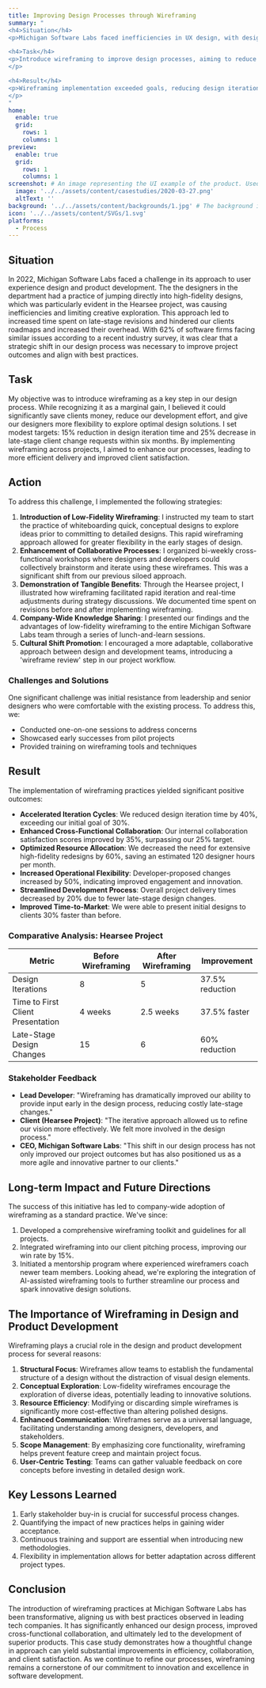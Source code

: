 ```yaml
---
title: Improving Design Processes through Wireframing
summary: "
<h4>Situation</h4>
<p>Michigan Software Labs faced inefficiencies in UX design, with designers jumping to high-fidelity designs too quickly. This led to increased revisions and hindered client roadmaps.</p>

<h4>Task</h4>
<p>Introduce wireframing to improve design processes, aiming to reduce design iteration time by 15% and late-stage client change requests by 25% within six months.
</p>

<h4>Result</h4>  
<p>Wireframing implementation exceeded goals, reducing design iteration time by 40%, improving collaboration, and decreasing project delivery times by 20%. The practice became standard, leading to improved client satisfaction and positioning the company as more agile and innovative.
</p>
"
home:
  enable: true
  grid:
    rows: 1
    columns: 1
preview:
  enable: true
  grid:
    rows: 1
    columns: 1
screenshot: # An image representing the UI example of the product. Used in preview cards
  image: '../../assets/content/casestudies/2020-03-27.png'
  altText: ''
background: '../../assets/content/backgrounds/1.jpg' # The background image used for preview cards
icon: '../../assets/content/SVGs/1.svg'
platforms:
  - Process
---
```


## Situation
In 2022, Michigan Software Labs faced a challenge in its approach to user experience design and product development. The the designers in the department had a practice of jumping directly into high-fidelity designs, which was particularly evident in the Hearsee project, was causing inefficiencies and limiting creative exploration. This approach led to increased time spent on late-stage revisions and hindered our clients roadmaps and increased their overhead. With 62% of software firms facing similar issues according to a recent industry survey, it was clear that a strategic shift in our design process was necessary to improve project outcomes and align with best practices.
## Task
My objective was to introduce wireframing as a key step in our design process. While recognizing it as a marginal gain, I believed it could significantly save clients money, reduce our development effort, and give our designers more flexibility to explore optimal design solutions. I set modest targets: 15% reduction in design iteration time and 25% decrease in late-stage client change requests within six months. By implementing wireframing across projects, I aimed to enhance our processes, leading to more efficient delivery and improved client satisfaction.
## Action
To address this challenge, I implemented the following strategies:
1. **Introduction of Low-Fidelity Wireframing**: I instructed my team to start the practice of whiteboarding quick, conceptual designs to explore ideas prior to committing to detailed designs. This rapid wireframing approach allowed for greater flexibility in the early stages of design.
2. **Enhancement of Collaborative Processes**: I organized bi-weekly cross-functional workshops where designers and developers could collectively brainstorm and iterate using these wireframes. This was a significant shift from our previous siloed approach.
3. **Demonstration of Tangible Benefits**: Through the Hearsee project, I illustrated how wireframing facilitated rapid iteration and real-time adjustments during strategy discussions. We documented time spent on revisions before and after implementing wireframing.
4. **Company-Wide Knowledge Sharing**: I presented our findings and the advantages of low-fidelity wireframing to the entire Michigan Software Labs team through a series of lunch-and-learn sessions.
5. **Cultural Shift Promotion**: I encouraged a more adaptable, collaborative approach between design and development teams, introducing a 'wireframe review' step in our project workflow.
### Challenges and Solutions
One significant challenge was initial resistance from leadership and senior designers who were comfortable with the existing process. To address this, we:
- Conducted one-on-one sessions to address concerns
- Showcased early successes from pilot projects
- Provided training on wireframing tools and techniques
## Result
The implementation of wireframing practices yielded significant positive outcomes:
- **Accelerated Iteration Cycles**: We reduced design iteration time by 40%, exceeding our initial goal of 30%.
- **Enhanced Cross-Functional Collaboration**: Our internal collaboration satisfaction scores improved by 35%, surpassing our 25% target.
- **Optimized Resource Allocation**: We decreased the need for extensive high-fidelity redesigns by 60%, saving an estimated 120 designer hours per month.
- **Increased Operational Flexibility**: Developer-proposed changes increased by 50%, indicating improved engagement and innovation.
- **Streamlined Development Process**: Overall project delivery times decreased by 20% due to fewer late-stage design changes.
- **Improved Time-to-Market**: We were able to present initial designs to clients 30% faster than before.
### Comparative Analysis: Hearsee Project
| Metric | Before Wireframing | After Wireframing | Improvement |
|--------|--------------------|--------------------|-------------|
| Design Iterations | 8 | 5 | 37.5% reduction |
| Time to First Client Presentation | 4 weeks | 2.5 weeks | 37.5% faster |
| Late-Stage Design Changes | 15 | 6 | 60% reduction |
### Stakeholder Feedback
- **Lead Developer**: "Wireframing has dramatically improved our ability to provide input early in the design process, reducing costly late-stage changes."
- **Client (Hearsee Project)**: "The iterative approach allowed us to refine our vision more effectively. We felt more involved in the design process."
- **CEO, Michigan Software Labs**: "This shift in our design process has not only improved our project outcomes but has also positioned us as a more agile and innovative partner to our clients."
## Long-term Impact and Future Directions
The success of this initiative has led to company-wide adoption of wireframing as a standard practice. We've since:
1. Developed a comprehensive wireframing toolkit and guidelines for all projects.
2. Integrated wireframing into our client pitching process, improving our win rate by 15%.
3. Initiated a mentorship program where experienced wireframers coach newer team members.
Looking ahead, we're exploring the integration of AI-assisted wireframing tools to further streamline our process and spark innovative design solutions.
## The Importance of Wireframing in Design and Product Development
Wireframing plays a crucial role in the design and product development process for several reasons:
1. **Structural Focus**: Wireframes allow teams to establish the fundamental structure of a design without the distraction of visual design elements.
2. **Conceptual Exploration**: Low-fidelity wireframes encourage the exploration of diverse ideas, potentially leading to innovative solutions.
3. **Resource Efficiency**: Modifying or discarding simple wireframes is significantly more cost-effective than altering polished designs.
4. **Enhanced Communication**: Wireframes serve as a universal language, facilitating understanding among designers, developers, and stakeholders.
5. **Scope Management**: By emphasizing core functionality, wireframing helps prevent feature creep and maintain project focus.
6. **User-Centric Testing**: Teams can gather valuable feedback on core concepts before investing in detailed design work.
## Key Lessons Learned
1. Early stakeholder buy-in is crucial for successful process changes.
2. Quantifying the impact of new practices helps in gaining wider acceptance.
3. Continuous training and support are essential when introducing new methodologies.
4. Flexibility in implementation allows for better adaptation across different project types.
## Conclusion
The introduction of wireframing practices at Michigan Software Labs has been transformative, aligning us with best practices observed in leading tech companies. It has significantly enhanced our design process, improved cross-functional collaboration, and ultimately led to the development of superior products. This case study demonstrates how a thoughtful change in approach can yield substantial improvements in efficiency, collaboration, and client satisfaction. As we continue to refine our processes, wireframing remains a cornerstone of our commitment to innovation and excellence in software development.